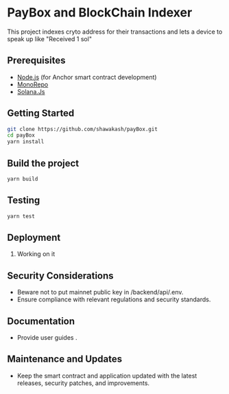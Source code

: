 # PayBox and BlockChain Indexer

This project indexes cryto address for their transactions and lets a device to speak up like "Received 1 sol"

## Prerequisites

- [Node.js](https://nodejs.org/) (for Anchor smart contract development)
- [MonoRepo](https://turbo.build/repo/docs)
- [Solana.Js](https://docs.solana.com/)

## Getting Started

```bash
git clone https://github.com/shawakash/payBox.git
cd payBox
yarn install
```

## Build the project

```bash
yarn build
```

## Testing

```bash
yarn test
```

## Deployment

1. Working on it

## Security Considerations

- Beware not to put mainnet public key in /backend/api/.env.
- Ensure compliance with relevant regulations and security standards.

## Documentation

- Provide user guides .

## Maintenance and Updates

- Keep the smart contract and application updated with the latest releases, security patches, and improvements.